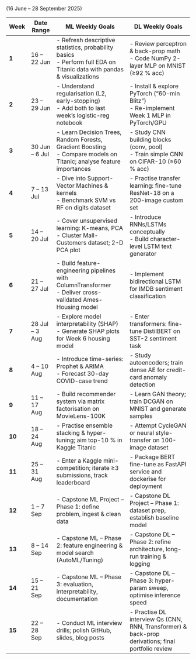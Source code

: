 

(16 June – 28 September 2025)


|Week|Date Range|ML Weekly Goals|DL Weekly Goals|
|---|---|---|---|
|**1**|16 – 22 Jun|- Refresh descriptive statistics, probability basics  <br>- Perform full EDA on Titanic data with pandas & visualizations|- Review perceptron & back-prop math  <br>- Code NumPy 2-layer MLP on MNIST (≥92 % acc)|
|**2**|23 – 29 Jun|- Understand regularisation (L2, early-stopping)  <br>- Add both to last week’s logistic-reg notebook|- Install & explore PyTorch (“60-min Blitz”)  <br>- Re-implement Week 1 MLP in PyTorch/GPU|
|**3**|30 Jun – 6 Jul|- Learn Decision Trees, Random Forests, Gradient Boosting  <br>- Compare models on Titanic; analyse feature importances|- Study CNN building blocks (conv, pool)  <br>- Train simple CNN on CIFAR-10 (≥60 % acc)|
|**4**|7 – 13 Jul|- Dive into Support-Vector Machines & kernels  <br>- Benchmark SVM vs RF on digits dataset|- Practise transfer learning: fine-tune ResNet-18 on a 200-image custom set|
|**5**|14 – 20 Jul|- Cover unsupervised learning: K-means, PCA  <br>- Cluster Mall-Customers dataset; 2-D PCA plot|- Introduce RNNs/LSTMs conceptually  <br>- Build character-level LSTM text generator|
|**6**|21 – 27 Jul|- Build feature-engineering pipelines with ColumnTransformer  <br>- Deliver cross-validated Ames-Housing model|- Implement bidirectional LSTM for IMDB sentiment classification|
|**7**|28 Jul – 3 Aug|- Explore model interpretability (SHAP)  <br>- Generate SHAP plots for Week 6 housing model|- Enter transformers: fine-tune DistilBERT on SST-2 sentiment task|
|**8**|4 – 10 Aug|- Introduce time-series: Prophet & ARIMA  <br>- Forecast 30-day COVID-case trend|- Study autoencoders; train dense AE for credit-card anomaly detection|
|**9**|11 – 17 Aug|- Build recommender system via matrix factorisation on MovieLens-100K|- Learn GAN theory; train DCGAN on MNIST and generate samples|
|**10**|18 – 24 Aug|- Practise ensemble stacking & hyper-tuning; aim top-10 % in Kaggle Titanic|- Attempt CycleGAN or neural style-transfer on 100-image dataset|
|**11**|25 – 31 Aug|- Enter a Kaggle mini-competition; iterate ≥3 submissions, track leaderboard|- Package BERT fine-tune as FastAPI service and dockerise for deployment|
|**12**|1 – 7 Sep|- Capstone ML Project – Phase 1: define problem, ingest & clean data|- Capstone DL Project – Phase 1: dataset prep, establish baseline model|
|**13**|8 – 14 Sep|- Capstone ML – Phase 2: feature engineering & model search (AutoML/Tuning)|- Capstone DL – Phase 2: refine architecture, long-run training & logging|
|**14**|15 – 21 Sep|- Capstone ML – Phase 3: evaluation, interpretability, documentation|- Capstone DL – Phase 3: hyper-param sweep, optimise inference speed|
|**15**|22 – 28 Sep|- Conduct ML interview drills; polish GitHub, slides, blog posts|- Practise DL interview Qs (CNN, RNN, Transformer) & back-prop derivations; final portfolio review|

